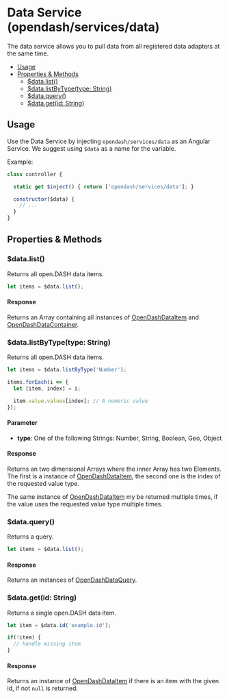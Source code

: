 # Data Service (opendash/services/data)

The data service allows you to pull data from all registered data adapters at the same time.

<!-- TOC depthFrom:2 depthTo:3 -->

- [Usage](#usage)
- [Properties & Methods](#properties--methods)
    - [$data.list()](#datalist)
    - [$data.listByType(type: String)](#datalistbytypetype-string)
    - [$data.query()](#dataquery)
    - [$data.get(id: String)](#datagetid-string)

<!-- /TOC -->

## Usage

Use the Data Service by injecting `opendash/services/data` as an Angular Service. We suggest using `$data` as a name for the variable.

Example:
```js
class controller {

  static get $inject() { return ['opendash/services/data']; }

  constructor($data) {
    // ...
  }
}
```

## Properties & Methods

### $data.list()

Returns all open.DASH data items.

```js
let items = $data.list();
```

#### Response

Returns an Array containing all instances of [OpenDashDataItem](/classes/data-item.md) and [OpenDashDataContainer](/classes/data-container.md).

### $data.listByType(type: String)

Returns all open.DASH data items.

```js
let items = $data.listByType('Number');

items.forEach(i => {
  let [item, index] = i;

  item.value.values[index]; // A numeric value
});
```

#### Parameter

- **type**: One of the following Strings: Number, String, Boolean, Geo, Object

#### Response

Returns an two dimensional Arrays where the inner Array has two Elements. The first is a instance of [OpenDashDataItem](/classes/data-item.md), the second one is the index of the requested value type.

The same instance of [OpenDashDataItem](/classes/data-item.md) my be returned multiple times, if the value uses the requested value type multiple times.

### $data.query()

Returns a query.

```js
let items = $data.list();
```

#### Response

Returns an instances of [OpenDashDataQuery](/classes/data-query.md).

### $data.get(id: String)

Returns a single open.DASH data item.

```js
let item = $data.id('example.id');

if(!item) {
  // handle missing item
}
```

#### Response

Returns an instance of [OpenDashDataItem](/classes/data-item.md) if there is an item with the given id, if not `null` is returned.
